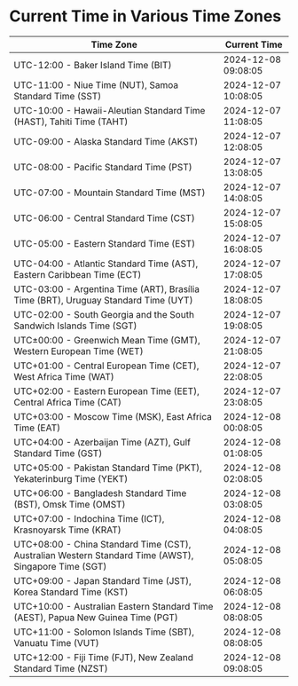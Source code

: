 # Current Time in Various Time Zones

| Time Zone | Current Time |
|-----------|--------------|
| UTC-12:00 - Baker Island Time (BIT) | 2024-12-08 09:08:05 |
| UTC-11:00 - Niue Time (NUT), Samoa Standard Time (SST) | 2024-12-07 10:08:05 |
| UTC-10:00 - Hawaii-Aleutian Standard Time (HAST), Tahiti Time (TAHT) | 2024-12-07 11:08:05 |
| UTC-09:00 - Alaska Standard Time (AKST) | 2024-12-07 12:08:05 |
| UTC-08:00 - Pacific Standard Time (PST) | 2024-12-07 13:08:05 |
| UTC-07:00 - Mountain Standard Time (MST) | 2024-12-07 14:08:05 |
| UTC-06:00 - Central Standard Time (CST) | 2024-12-07 15:08:05 |
| UTC-05:00 - Eastern Standard Time (EST) | 2024-12-07 16:08:05 |
| UTC-04:00 - Atlantic Standard Time (AST), Eastern Caribbean Time (ECT) | 2024-12-07 17:08:05 |
| UTC-03:00 - Argentina Time (ART), Brasília Time (BRT), Uruguay Standard Time (UYT) | 2024-12-07 18:08:05 |
| UTC-02:00 - South Georgia and the South Sandwich Islands Time (SGT) | 2024-12-07 19:08:05 |
| UTC±00:00 - Greenwich Mean Time (GMT), Western European Time (WET) | 2024-12-07 21:08:05 |
| UTC+01:00 - Central European Time (CET), West Africa Time (WAT) | 2024-12-07 22:08:05 |
| UTC+02:00 - Eastern European Time (EET), Central Africa Time (CAT) | 2024-12-07 23:08:05 |
| UTC+03:00 - Moscow Time (MSK), East Africa Time (EAT) | 2024-12-08 00:08:05 |
| UTC+04:00 - Azerbaijan Time (AZT), Gulf Standard Time (GST) | 2024-12-08 01:08:05 |
| UTC+05:00 - Pakistan Standard Time (PKT), Yekaterinburg Time (YEKT) | 2024-12-08 02:08:05 |
| UTC+06:00 - Bangladesh Standard Time (BST), Omsk Time (OMST) | 2024-12-08 03:08:05 |
| UTC+07:00 - Indochina Time (ICT), Krasnoyarsk Time (KRAT) | 2024-12-08 04:08:05 |
| UTC+08:00 - China Standard Time (CST), Australian Western Standard Time (AWST), Singapore Time (SGT) | 2024-12-08 05:08:05 |
| UTC+09:00 - Japan Standard Time (JST), Korea Standard Time (KST) | 2024-12-08 06:08:05 |
| UTC+10:00 - Australian Eastern Standard Time (AEST), Papua New Guinea Time (PGT) | 2024-12-08 08:08:05 |
| UTC+11:00 - Solomon Islands Time (SBT), Vanuatu Time (VUT) | 2024-12-08 08:08:05 |
| UTC+12:00 - Fiji Time (FJT), New Zealand Standard Time (NZST) | 2024-12-08 09:08:05 |
